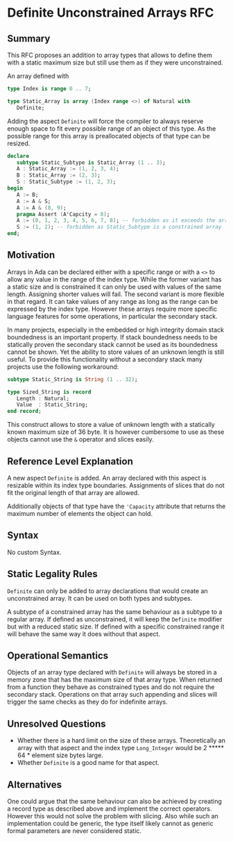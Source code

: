 # Definite Unconstrained Arrays RFC

## Summary

This RFC proposes an addition to array types that allows to define them
with a static maximum size but still use them as if they were unconstrained.

An array defined with
```Ada
type Index is range 0 .. 7;

type Static_Array is array (Index range <>) of Natural with
   Definite;
```

Adding the aspect `Definite` will force the compiler to always reserve
enough space to fit every possible range of an object of this type. As the
possible range for this array is preallocated objects of that type can be
resized.

```Ada
declare
   subtype Static_Subtype is Static_Array (1 .. 3);
   A : Static_Array := (1, 2, 3, 4);
   B : Static_Array := (2, 3);
   S : Static_Subtype := (1, 2, 3);
begin
   A := B;
   A := A & S;
   A := A & (8, 9);
   pragma Assert (A'Capcity = 8);
   A := (0, 1, 2, 3, 4, 5, 6, 7, 8); -- forbidden as it exceeds the array capacity
   S := (1, 2); -- forbidden as Static_Subtype is a constrained array
end;
```

## Motivation

Arrays in Ada can be declared either with a specific range or with a `<>` to
allow any value in the range of the index type. While the former variant
has a static size and is constrained it can only be used with values of the
same length. Assigning shorter values will fail. The second variant is more
flexible in that regard. It can take values of any range as long as the range
can be expressed by the index type. However these arrays require more specific
language features for some operations, in particular the secondary stack.

In many projects, especially in the embedded or high integrity domain stack
boundedness is an important property. If stack boundedness needs to be
statically proven the secondary stack cannot be used as its boundedness cannot
be shown. Yet the ability to store values of an unknown length is still useful.
To provide this functionality without a secondary stack many projects use
the following workaround:

```Ada
subtype Static_String is String (1 .. 32);

type Sized_String is record
   Length : Natural;
   Value  : Static_String;
end record;
```

This construct allows to store a value of unknown length with a statically
known maximum size of 36 byte. It is however cumbersome to use as these objects
cannot use the `&` operator and slices easily.

## Reference Level Explanation

A new aspect `Definite` is added. An array declared with this aspect is
resizable within its index type boundaries. Assignments of slices that do not
fit the original length of that array are allowed.

Additionally objects of that type have the `'Capacity` attribute that returns
the maximum number of elements the object can hold.

## Syntax

No custom Syntax.

## Static Legality Rules

`Definite` can only be added to array declarations that would create an
unconstrained array. It can be used on both types and subtypes.

A subtype of a constrained array has the same behaviour as a subtype to a
regular array. If defined as unconstrained, it will keep the `Definite`
modifier but with a reduced static size. If defined with a specific constrained
range it will behave the same way it does without that aspect.

## Operational Semantics

Objects of an array type declared with `Definite` will always be stored in a
memory zone that has the maximum size of that array type.
When returned from a function they behave as constrained types and do not
require the secondary stack.
Operations on that array such appending and slices will trigger the same checks
as they do for indefinite arrays.

## Unresolved Questions

* Whether there is a hard limit on the size of these arrays. Theoretically
  an array with that aspect and the index type `Long_Integer` would be
  2 ***** 64 * element size bytes large.
* Whether `Definite` is a good name for that aspect.

## Alternatives

One could argue that the same behaviour can also be achieved by creating a
record type as described above and implement the correct operators. However
this would not solve the problem with slicing. Also while such an
implementation could be generic, the type itself likely cannot as generic
formal parameters are never considered static.
